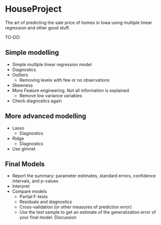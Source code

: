 # HouseProject
The art of predicting the sale price of homes in Iowa using multiple linear regression and other good stuff.

TO-DO:
## Simple modelling
  * Simple multiple linear regression model
  * Diagnostics
  * Outliers
    - Removing levels with few or no observations
  * Skewness
  * More Feature engineering. Not all information is explained
    - Remove low variance variables
  * Check diagnostics again
## More advanced modelling
  * Lasso
    - Diagnostics
  * Ridge
    - Diagnostics
  * Use glmnet
## Final Models
  * Report the summary: parameter estimates, standard errors, confidence intervals, and p-values
  * Interpret
  * Compare models
    - Partial F-tests
    - Residuals and diagnostics
    - Cross-validation (or other measures of prediction error)
    - Use the test sample to get an estimate of the generalization error of your final model.
 Discussion
  

